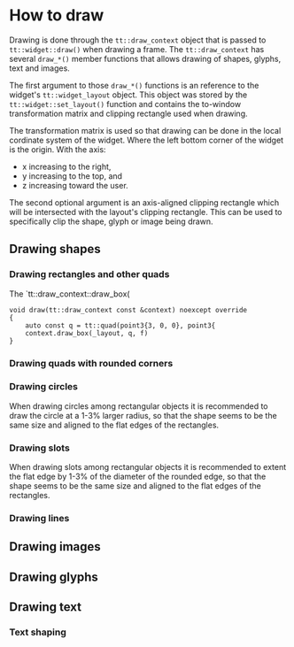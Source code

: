 How to draw
===========

Drawing is done through the `tt::draw_context` object that is passed to
`tt::widget::draw()` when drawing a frame. The `tt::draw_context` has
several `draw_*()` member functions that allows drawing of shapes,
glyphs, text and images.

The first argument to those `draw_*()` functions is an reference to the
widget's `tt::widget_layout` object. This object was stored by the
`tt::widget::set_layout()` function and contains the to-window
transformation matrix and clipping rectangle used when drawing.

The transformation matrix is used so that drawing can be done
in the local cordinate system of the widget. Where the left bottom
corner of the widget is the origin. With the axis:
 * x increasing to the right,
 * y increasing to the top, and
 * z increasing toward the user.

The second optional argument is an axis-aligned clipping rectangle
which will be intersected with the layout's clipping rectangle.
This can be used to specifically clip the shape, glyph or image being drawn.



Drawing shapes
--------------

### Drawing rectangles and other quads

The `tt::draw_context::draw_box(

```
void draw(tt::draw_context const &context) noexcept override
{
    auto const q = tt::quad(point3{3, 0, 0}, point3{
    context.draw_box(_layout, q, f)
}
```


### Drawing quads with rounded corners

### Drawing circles

When drawing circles among rectangular objects it is recommended to
draw the circle at a 1-3% larger radius, so that the shape seems to
be the same size and aligned to the flat edges of the rectangles. 

### Drawing slots

When drawing slots among rectangular objects it is recommended to
extent the flat edge by 1-3% of the diameter of the rounded edge,
so that the shape seems to be the same size and aligned to the flat
edges of the rectangles. 


### Drawing lines

Drawing images
--------------


Drawing glyphs
--------------

Drawing text
------------

### Text shaping
